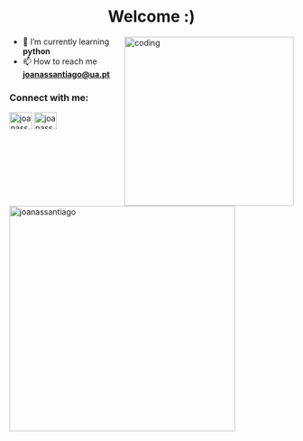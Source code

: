 <h1 align="center">Welcome :)</h1>

<img align="right" alt="coding" width="300" src="https://im5.ezgif.com/tmp/ezgif-5-86c2b7956f.gif">

- 🌱 I’m currently learning **python** 
- 📫 How to reach me **joanassantiago@ua.pt**

<h3 align="left">Connect with me:</h3>
<p align="left">
<a href="https://twitter.com/joanassantiago" target="blank"><img align="center" src="https://raw.githubusercontent.com/rahuldkjain/github-profile-readme-generator/master/src/images/icons/Social/twitter.svg" alt="joanassantiago" height="30" width="40" /></a>
<a href="https://instagram.com/joanassantiago" target="blank"><img align="center" src="https://raw.githubusercontent.com/rahuldkjain/github-profile-readme-generator/master/src/images/icons/Social/instagram.svg" alt="joanassantiago" height="30" width="40" /></a>
</p>

<p>&nbsp;<img align="center" width="400" src="https://github-readme-stats.vercel.app/api?username=joanassantiago&show_icons=true&theme=dark&locale=en" alt="joanassantiago" /></p>

